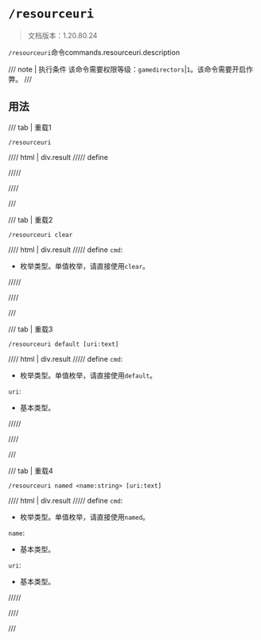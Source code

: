 # `/resourceuri`

> 文档版本：1.20.80.24

`/resourceuri`命令commands.resourceuri.description

/// note | 执行条件
该命令需要权限等级：`gamedirectors`|`1`。该命令需要开启作弊。
///

## 用法

/// tab | 重载1
```mcfunction
/resourceuri
```

//// html | div.result
///// define

/////

////

///

/// tab | 重载2
```mcfunction
/resourceuri clear
```

//// html | div.result
///// define
`cmd`: <!-- md:samp ResourceActionClear -->

- 枚举类型。单值枚举，请直接使用`clear`。


/////

////

///

/// tab | 重载3
```mcfunction
/resourceuri default [uri:text]
```

//// html | div.result
///// define
`cmd`: <!-- md:samp ResourceActionDefault -->

- 枚举类型。单值枚举，请直接使用`default`。

`uri`: <!-- md:samp text -->

- 基本类型。


/////

////

///

/// tab | 重载4
```mcfunction
/resourceuri named <name:string> [uri:text]
```

//// html | div.result
///// define
`cmd`: <!-- md:samp ResourceActionNamed -->

- 枚举类型。单值枚举，请直接使用`named`。

`name`: <!-- md:samp string -->

- 基本类型。

`uri`: <!-- md:samp text -->

- 基本类型。


/////

////

///
